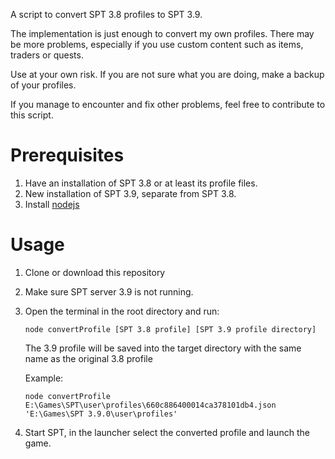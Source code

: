 A script to convert SPT 3.8 profiles to SPT 3.9. 

The implementation is just enough to convert my own profiles. There may be more problems, especially if you use custom content such as items, traders or quests.

Use at your own risk. If you are not sure what you are doing, make a backup of your profiles.

If you manage to encounter and fix other problems, feel free to contribute to this script.

# Prerequisites
1. Have an installation of SPT 3.8 or at least its profile files.
1. New installation of SPT 3.9, separate from SPT 3.8.
1. Install [nodejs](https://nodejs.org/)

# Usage
1. Clone or download this repository
1. Make sure SPT server 3.9 is not running.
1. Open the terminal in the root directory and run: 
    ```
    node convertProfile [SPT 3.8 profile] [SPT 3.9 profile directory]
    ```
    The 3.9 profile will be saved into the target directory with the same name as the original 3.8 profile

    Example: 
    ```
    node convertProfile E:\Games\SPT\user\profiles\660c886400014ca378101db4.json 'E:\Games\SPT 3.9.0\user\profiles'
    ```
1. Start SPT, in the launcher select the converted profile and launch the game.
